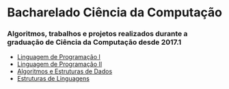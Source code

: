 # Bacharelado Ciência da Computação
### Algoritmos, trabalhos e projetos realizados durante a graduação de Ciência da Computação desde 2017.1

* [Linguagem de Programação I](https://github.com/jaimelay/UERJ/tree/master/LP1)
* [Linguagem de Programação II](https://github.com/jaimelay/UERJ/tree/master/LP2)
* [Algoritmos e Estruturas de Dados](https://github.com/jaimelay/UERJ/tree/master/AED/)
* [Estruturas de Linguagens](https://github.com/jaimelay/UERJ/tree/master/EDL)